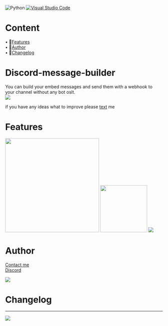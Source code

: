 ![Python](https://img.shields.io/badge/-Python-3776AB?logo=python&logoColor=white&style=flat)
[![Visual Studio Code](https://img.shields.io/badge/-Visual%20Studio%20Code-007ACC?logo=visual-studio-code&logoColor=white&style=flat)](https://code.visualstudio.com/)

# Content
•	🔰[Features](#features)       
•	🔎[Author](#author)         
•	📝[Changelog](#changelog)



# Discord-message-builder 

You can build your embed messages and send them with a webhook to your channel without any bot oslt.        
<a href="#content"><img src="https://img.shields.io/badge/Back%20to%20Top-%20-blue"></a>

if you have any ideas what to improve please [text](#author) me




# Features

<img src="https://user-images.githubusercontent.com/118296896/222721202-6ddcdb08-03ac-41b1-9e73-3de8fab60524.png" width="300">

<img src="https://user-images.githubusercontent.com/118296896/222721253-f1ee1bff-587b-46c1-b744-a7c020ff80d1.png" height="150">
<a href="#content"><img src="https://img.shields.io/badge/Back%20to%20Top-%20-blue"></a>





# Author
[Contact me](https://solo.to/mrak)        
[Discord](https://discord.gg/EbfM2JyXbm)

<a href="#content"><img src="https://img.shields.io/badge/Back%20to%20Top-%20-blue"></a>



# Changelog
----------------------------------------------------------




<a href="#content"><img src="https://img.shields.io/badge/Back%20to%20Top-%20-blue"></a>

